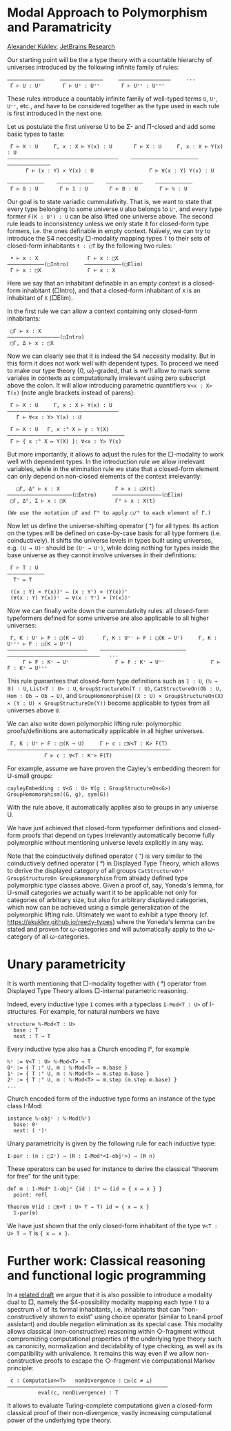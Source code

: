 Modal Approach to Polymorphism and Paramatricity
================================================

[author]: mailto:a@kuklev.com "Alexander Kuklev, JetBrains Research"
[Alexander Kuklev](mailto:a@kuklev.com), [JetBrains Research](https://research.jetbrains.org/researchers/alexander.kuklev/)

Our starting point will be the a type theory with a countable hierarchy of universes introduced by the following infinite family of rules:
```
––––––––————     ––––––––——————     ––––––––—————————     ···
 Γ ⊢ U : U⁺       Γ ⊢ U⁺ : U⁺⁺       Γ ⊢ U⁺⁺ : U⁺⁺⁺
```

These rules introduce a countably infinite family of well-typed terms `U`, `U⁺`, `U⁺⁺`, etc., and have to be considered together as the type used in each rule is first introduced in the next one.

Let us postulate the first universe U to be Σ- and Π-closed and add some basic types to taste:
```
 Γ ⊢ X : U     Γ, x : X ⊢ Y(x) : U       Γ ⊢ X : U     Γ, x : X ⊢ Y(x) : U
––––––––————–––––––––––—————————————    ––––––––——––––––––––––—————————————— 
      Γ ⊢ (x : Y) × Y(x) : U                  Γ ⊢ ∀(x : Y) Y(x) : U

––––––––————    ––––––––————    ––––––––————    ––––––––————
 Γ ⊢ 𝟘 : U       Γ ⊢ 𝟙 : U       Γ ⊢ 𝔹 : U       Γ ⊢ ℕ : U
```

Our goal is to state variadic cummulativity. That is, we want to state that every type belonging to some universe `U` also belongs to `U⁺`, and every type former `F(K : U⁺) : U` can be also lifted one universe above. The second rule leads to inconsistency unless we only state it for closed-form type formers, i.e. the ones definable in empty context. Naïvely, we can try to introduce the S4 neccesity □-modality mapping types `T` to their sets of closed-form inhabitants `t : □T` by the following two rules:
```
 • ⊢ x : X                Г ⊢ x : □X      
————————————(□Intro)     ————————————(□Elim)
 Г ⊢ x : □X               Г ⊢ x : X
```

Here we say that an inhabitant definable in an empty context is a closed-form inhabitant (□Intro), and that a closed-form inhabitant of `X` is an inhabitant of `X` (□Elim).

In the first rule we can allow a context containing only closed-form inhabitants:
```
 □Г ⊢ x : X
—————–––––———————(□Intro)
 □Г, Δ ⊢ x : □X
```     

Now we can clearly see that it is indeed the S4 neccesity modality. But in this form it does not work well with dependent types. To proceed we need to make our type theory {0, ω}-graded, that is we'll allow to mark some variales in contexts as computationally irrelevant using zero subscript above the colon. It will allow introducing parametric quantifiers `∀<x : X> T(x)` (note angle brackets instead of parens):
```
 Γ ⊢ X : U     Γ, x : X ⊢ Y(x) : U
––––––––————–––––––––––—————————————
   Γ ⊢ ∀<x : Y> Y(x) : U

 Γ ⊢ X : U   Г, x :° X ⊢ y : Y(X)
–––––––––––––––––––––––––—————————————
 Г ⊢ { x :° X ↦ Y(X) }: ∀<x : Y> Y(x) 
```

But more importantly, it allows to adjust the rules for the □-modality to work well with dependent types. In the introduction rule we allow irrelevant variables, while in the elimination rule we state that a closed-form element can only depend on non-closed elements of the context irrelevantly:
```
   □Г, Δ° ⊢ x : X                  Г ⊢ x : □X(t)
–––––––––––––––———–——(□Intro)     ——————————————–—(□Elim)
 □Г, Δ°, Σ ⊢ x : □X                Г° ⊢ x : X(t)

(We use the notation □Γ and Γ° to apply □/° to each element of Γ.)
```

Now let us define the universe-shifting operator ( ⁺) for all types. Its action on the types will be defined on case-by-case basis for all type formers (i.e. coinductively). It shifts the universe levels in types built using universes, e.g. `(U → U)⁺` should be `(U⁺ → U⁺)`, while doing nothing for types inside the base universe as they cannot involve universes in their definitions:
```
 Γ ⊢ T : U
––––––––—–——
  T⁺ ↦ T

 ((x : Y) × Y(x))⁺ ↦ (x : Y⁺) × (Y(x))⁺
 (∀(x : Y) Y(x))⁺  ↦ ∀(x : Y⁺) × (Y(x))⁺    
```

Now we can finally write down the cummulativity rules: all closed-form typeformers defined for some universe are also applicable to all higher universes:
```
 Γ, K : U⁺ ⊢ F : □(K → U)      Γ, K : U⁺⁺ ⊢ F : □(K → U⁺)     Γ, K : U⁺⁺⁺ ⊢ F : □(K → U⁺⁺)      
——————————————————————————    ————————————————————————————    ——————————————————————————————   ···
     Γ ⊢ F : K⁺ → U⁺               Γ ⊢ F : K⁺ → U⁺⁺               Γ ⊢ F : K⁺ → U⁺⁺⁺
```

This rule guarantees that closed-form type definitions such as `𝟙 : U`, `(ℕ → 𝔹) : U`, `List<T : U> : U`, `GroupStructureOn(T : U)`, `CatStructureOn(Ob : U, Hom : Ob → Ob → U)`, and `GroupHomomorphism((X : U) × GroupStructureOn(X) × (Y : U) × GroupStructureOn(Y))` become applicable to types from all universes above `U`. 

We can also write down polymorphic lifting rule: polymorphic proofs/definitions are automatically applicable in all higher universes. 
```
 Γ, K : U⁺ ⊢ F : □(K → U)     Γ ⊢ c : □∀<T : K> F(T)
—————————————————————————————–––––––––———————————————
            Γ ⊢ c : ∀<T : K⁺> F(T)
```

For example, assume we have proven the Cayley's embedding theorem for U-small groups:
```
cayleyEmbedding : ∀<G : U> ∀(g : GroupStructureOn<G>) GroupHomomorphism((G, g), sym(G))
```

With the rule above, it automatically applies also to groups in any universe U.

We have just achieved that closed-form typeformer definitions and closed-form proofs that depend on types irrelevantly automatically become fully polymorphic without mentioning universe levels explicitly in any way.

Note that the coinductively defined operator ( ⁺) is very similar to the coinductively defined operator ( ᵈ) in Displayed Type Theory, which allows to derive the displayed category of all groups `CatStructureOnᵈ GroupStructureOn GroupHomomorphism` from already defined type polymorphic type classes above. Given a proof of, say, Yoneda's lemma, for U-small categories we actually want it to be applicable not only for categories of arbitrary size, but also for arbitrary displayed categories, which now can be achieved using a simple generalization of the polymorphic lifting rule. Ultimately we want to exhibit a type theory (cf. https://akuklev.github.io/reedy-types) where the Yoneda's lemma can be stated and proven for ω-categories and will automatically apply to the ω-category of all ω-categories.

# Unary parametricity

It is worth mentioning that □-modality together with ( ᵈ) operator from Displayed Type Theory allows □-internal parametric reasoning. 

Indeed, every inductive type `I` comes with a typeclass `I-Mod<T : U>` of I-structures. For example, for natural numbers we have
```
structure ℕ-Mod<T : U>
  base : T
  next : T → T
```

Every inductive type also has a Church encoding Iᶜ, for example
```
ℕᶜ := ∀<T : U> ℕ-Mod<T> → T
0ᶜ := { T :° U, m : ℕ-Mod<T> ↦ m.base }
1ᶜ := { T :° U, m : ℕ-Mod<T> ↦ m.step m.base }
2ᶜ := { T :° U, m : ℕ-Mod<T> ↦ m.step (m.step m.base) }
...
```

Church encoded form of the inductive type forms an instance of the type class I-Mod:
```
instance ℕ-objᶜ : ℕ-Mod(ℕᶜ)
  base: 0ᶜ
  next: ( ⁺)ᶜ
```

Unary parametricity is given by the following rule for each inductive type:
```
I-par : (n : □Iᶜ) → (R : I-Modᵈ<I-objᶜ>) → (R n)
```

These operators can be used for instance to derive the classical “theorem for free” for the unit type:
```
def m : 𝟙-Modᵈ 𝟙-objᵁ {id : 𝟙ᵁ ↦ (id ≃ { x ↦ x } }
  point: refl

Theorem ∀(id : □∀<T : U> T → T) id ≃ { x ↦ x }
  𝟙-par(m)
```

We have just shown that the only closed-form inhabitant of the type `∀<T : U> T → T` is `{ x ↦ x }`.

# Further work: Classical reasoning and functional logic programming

In a [related draft](https://akuklev.github.io/modalities) we argue that it is also possible to introduce a modality dual to □, namely the S4-possibility modality mapping each type `T` to a spectrum `◇T` of its formal inhabitants, i.e. inhabitants that can “non-constructively shown to exist” using choice operator (similar to Lean4 proof assistant) and double negation elimination as its special case. This modality allows classical (non-constructive) reasoning within ◇-fragment without compromizing computational properties of the underlying type theory such as canonicity, normalization and decidability of type checking, as well as its compatibility with univalence. It remains this way even if we allow non-constructive proofs to escape the ◇-fragment vie computational Markov principle:
```
 c : Computation<T>   nonDivergence : □◇(c ≠ ⊥)
————————————————————————————————————————————————————
          eval(c, nonDivergence) : T
```
It allows to evaluate Turing-complete computations given a closed-form classical proof of their non-divergence, vastly increasing computational power of the underlying type theory.

